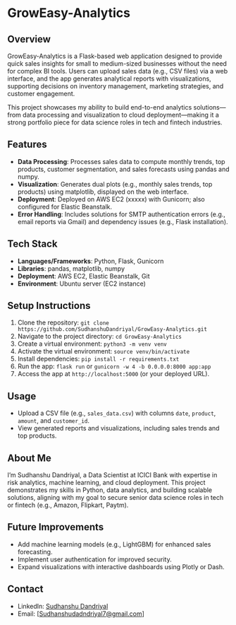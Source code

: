 # GrowEasy-Analytics

## Overview
GrowEasy-Analytics is a Flask-based web application designed to provide quick sales insights for small to medium-sized businesses without the need for complex BI tools. Users can upload sales data (e.g., CSV files) via a web interface, and the app generates analytical reports with visualizations, supporting decisions on inventory management, marketing strategies, and customer engagement.

This project showcases my ability to build end-to-end analytics solutions—from data processing and visualization to cloud deployment—making it a strong portfolio piece for data science roles in tech and fintech industries.

## Features
- **Data Processing**: Processes sales data to compute monthly trends, top products, customer segmentation, and sales forecasts using pandas and numpy.
- **Visualization**: Generates dual plots (e.g., monthly sales trends, top products) using matplotlib, displayed on the web interface.
- **Deployment**: Deployed on AWS EC2 (xxxxx) with Gunicorn; also configured for Elastic Beanstalk.
- **Error Handling**: Includes solutions for SMTP authentication errors (e.g., email reports via Gmail) and dependency issues (e.g., Flask installation).

## Tech Stack
- **Languages/Frameworks**: Python, Flask, Gunicorn
- **Libraries**: pandas, matplotlib, numpy
- **Deployment**: AWS EC2, Elastic Beanstalk, Git
- **Environment**: Ubuntu server (EC2 instance)

## Setup Instructions
1. Clone the repository: `git clone https://github.com/SudhanshuDandriyal/GrowEasy-Analytics.git`
2. Navigate to the project directory: `cd GrowEasy-Analytics`
3. Create a virtual environment: `python3 -m venv venv`
4. Activate the virtual environment: `source venv/bin/activate`
5. Install dependencies: `pip install -r requirements.txt`
6. Run the app: `flask run` or `gunicorn -w 4 -b 0.0.0.0:8000 app:app`
7. Access the app at `http://localhost:5000` (or your deployed URL).

## Usage
- Upload a CSV file (e.g., `sales_data.csv`) with columns `date`, `product`, `amount`, and `customer_id`.
- View generated reports and visualizations, including sales trends and top products.

## About Me
I’m Sudhanshu Dandriyal, a Data Scientist at ICICI Bank with expertise in risk analytics, machine learning, and cloud deployment. This project demonstrates my skills in Python, data analytics, and building scalable solutions, aligning with my goal to secure senior data science roles in tech or fintech (e.g., Amazon, Flipkart, Paytm).

## Future Improvements
- Add machine learning models (e.g., LightGBM) for enhanced sales forecasting.
- Implement user authentication for improved security.
- Expand visualizations with interactive dashboards using Plotly or Dash.

## Contact
- LinkedIn: [Sudhanshu Dandriyal](https://www.linkedin.com/in/analyticalsudhanshudandriyal/)
- Email: [Sudhanshudadndriyal7@gmail.com]
